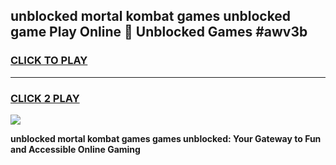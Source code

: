 
## unblocked mortal kombat games unblocked game Play Online 👋 Unblocked Games #awv3b
<h3>
<a href="https://premium.freeplayer.one?title=unblocked_mortal_kombat_games&ref=21F">CLICK TO PLAY</a></h3>
<hr>

<h3>
<a href="https://premium.freeplayer.one?title=unblocked_mortal_kombat_games&ref=21F">CLICK 2 PLAY</a>
  
</h3>

<a href="https://premium.freeplayer.one?title=unblocked_mortal_kombat_games&ref=21F/"><img src="https://clearcache.store/games.png"></a>


**unblocked mortal kombat games games unblocked: Your Gateway to Fun and Accessible Online Gaming**
